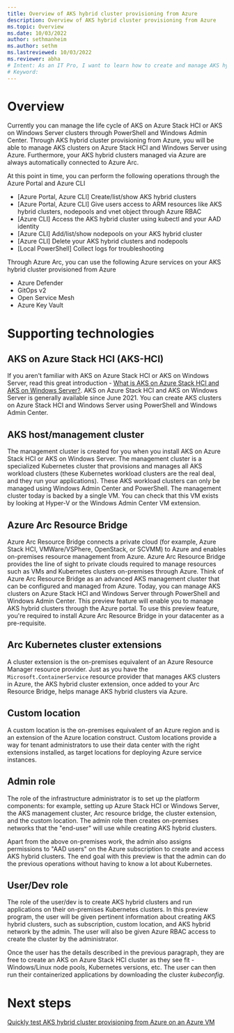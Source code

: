 ```yaml
---
title: Overview of AKS hybrid cluster provisioning from Azure
description: Overview of AKS hybrid cluster provisioning from Azure
ms.topic: Overview
ms.date: 10/03/2022
author: sethmanheim
ms.author: sethm 
ms.lastreviewed: 10/03/2022
ms.reviewer: abha
# Intent: As an IT Pro, I want to learn how to create and manage AKS hybrid clusters on-premises from Azure
# Keyword: 
---
```


# Overview
Currently you can manage the life cycle of AKS on Azure Stack HCI or AKS on Windows Server clusters through PowerShell and Windows Admin Center. Through AKS hybrid cluster provisioning from Azure, you will be able to manage AKS clusters on Azure Stack HCI and Windows Server using Azure. Furthermore, your AKS hybrid clusters managed via Azure are always automatically connected to Azure Arc.

At this point in time, you can perform the following operations through the Azure Portal and Azure CLI

- [Azure Portal, Azure CLI] Create/list/show AKS hybrid clusters
- [Azure Portal, Azure CLI] Give users access to ARM resources like AKS hybrid clusters, nodepools and vnet object through Azure RBAC
- [Azure CLI] Access the AKS hybrid cluster using kubectl and your AAD identity
- [Azure CLI] Add/list/show nodepools on your AKS hybrid cluster
- [Azure CLI] Delete your AKS hybrid clusters and nodepools 
- [Local PowerShell] Collect logs for troubleshooting

Through Azure Arc, you can use the following Azure services on your AKS hybrid cluster provisioned from Azure
- Azure Defender
- GitOps v2
- Open Service Mesh
- Azure Key Vault

# Supporting technologies

## AKS on Azure Stack HCI (AKS-HCI)
If you aren't familiar with AKS on Azure Stack HCI or AKS on Windows Server, read this great introduction - [What is AKS on Azure Stack HCI and AKS on Windows Server?](https://docs.microsoft.com/azure-stack/aks-hci/overview). AKS on Azure Stack HCI and AKS on Windows Server is generally available since June 2021. You can create AKS clusters on Azure Stack HCI and Windows Server using PowerShell and Windows Admin Center. 

## AKS host/management cluster
The management cluster is created for you when you install AKS on Azure Stack HCI or AKS on Windows Server. The management cluster is a specialized Kubernetes cluster that provisions and manages all AKS workload clusters (these Kubernetes workload clusters are the real deal, and they run your applications). These AKS workload clusters can only be managed using Windows Admin Center and PowerShell. The management cluster today is backed by a single VM. You can check that this VM exists by looking at Hyper-V or the Windows Admin Center VM extension.

## Azure Arc Resource Bridge
Azure Arc Resource Bridge connects a private cloud (for example, Azure Stack HCI, VMWare/VSPhere, OpenStack, or SCVMM) to Azure and enables on-premises resource management from Azure. Azure Arc Resource Bridge provides the line of sight to private clouds required to manage resources such as VMs and Kubernetes clusters on-premises through Azure. Think of Azure Arc Resource Bridge as an advanced AKS management cluster that can be configured and managed from Azure.
Today, you can manage AKS clusters on Azure Stack HCI and Windows Server through PowerShell and Windows Admin Center. This preview feature will enable you to manage AKS hybrid clusters through the Azure portal. To use this preview feature, you're required to install Azure Arc Resource Bridge in your datacenter as a pre-requisite.

## Arc Kubernetes cluster extensions 
A cluster extension is the on-premises equivalent of an Azure Resource Manager resource provider. Just as you have the `Microsoft.ContainerService` resource provider that manages AKS clusters in Azure, the AKS hybrid cluster extension, once added to your Arc Resource Bridge, helps manage AKS hybrid clusters via Azure.

## Custom location
A custom location is the on-premises equivalent of an Azure region and is an extension of the Azure location construct. Custom locations provide a way for tenant administrators to use their data center with the right extensions installed, as target locations for deploying Azure service instances.

## Admin role
The role of the infrastructure administrator is to set up the platform components: for example, setting up Azure Stack HCI or Windows Server, the AKS management cluster, Arc resource bridge, the cluster extension, and the custom location. The admin role then creates on-premises networks that the "end-user" will use while creating AKS hybrid clusters. 

Apart from the above on-premises work, the admin also assigns permissions to "AAD users" on the Azure subscription to create and access AKS hybrid clusters. 
The end goal with this preview is that the admin can do the previous operations without having to know a lot about Kubernetes.

## User/Dev role
The role of the user/dev is to create AKS hybrid clusters and run applications on their on-premises Kubernetes clusters. In this preview program, the user will be given pertinent information about creating AKS hybrid clusters, such as subscription, custom location, and AKS hybrid network by the admin. The user will also be given Azure RBAC access to create the cluster by the administrator.

Once the user has the details described in the previous paragraph, they are free to create an AKS on Azure Stack HCI cluster as they see fit - Windows/Linux node pools, Kubernetes versions, etc. The user can then run their containerized applications by downloading the cluster *kubeconfig*.

# Next steps
[Quickly test AKS hybrid cluster provisioning from Azure on an Azure VM](aks-hybrid-preview-azure-vm.md)
